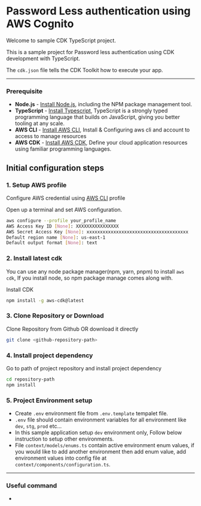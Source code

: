 # Password Less authentication using AWS Cognito
Welcome to sample CDK TypeScript project.

This is a sample project for Password less authentication using CDK development with TypeScript.

The `cdk.json` file tells the CDK Toolkit how to execute your app.

-----------------------

### Prerequisite ###
* **Node.js** - [Install Node.js](https://nodejs.org/en/), including the NPM package management tool.
* **TypeScript** - [Install Typescript](https://www.typescriptlang.org), TypeScript is a strongly typed programming language that builds on JavaScript, giving you better tooling at any scale.
* **AWS CLI** - [Install AWS CLI](https://docs.aws.amazon.com/cli/latest/userguide/cli-chap-install.html), Install & Configuring aws cli and account to access to manage resources
* **AWS CDK** - [Install AWS CDK](https://aws.amazon.com/cdk/), Define your cloud application resources using familiar programming languages.

## Initial configuration steps

### 1. Setup AWS profile
Configure AWS credential using [AWS CLI](https://docs.aws.amazon.com/cli/latest/userguide/cli-chap-configure.html) profile

Open up a terminal and set AWS configuration.

```bash
aws configure --profile your_profile_name
AWS Access Key ID [None]: XXXXXXXXXXXXXXXX
AWS Secret Access Key [None]: xxxxxxxxxxxxxxxxxxxxxxxxxxxxxxxxxxxxxx
Default region name [None]: us-east-1
Default output format [None]: text
```

### 2. Install latest cdk
You can use any node package manager(npm, yarn, pnpm) to install `aws cdk`, If you install node, so npm package manage comes along with.

Install CDK
```zsh
npm install -g aws-cdk@latest
```

### 3. Clone Repository or Download
Clone Repository from Github OR download it directly

```bash
git clone <github-repository-path>
```

### 4. Install project dependency
Go to path of project repository and install project dependency

```bash
cd repository-path
npm install
```

### 5. Project Environment setup

- Create `.env` environment file from `.env.template` tempalet file.
- `.env` file should contain environment variables for all environment like `dev`, `stg`, `prod` etc...
- In this sample application setup `dev` environment only, Follow below instruction to setup other environments.
- File `context/models/enums.ts` contain active environment enum values, if you would like to add another environment then add enum value, add environment values into config file at `context/components/configuration.ts`.

-----------------------

### Useful command
- 